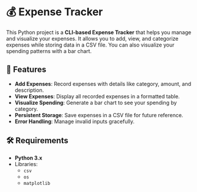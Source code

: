 # 💰 Expense Tracker

This Python project is a **CLI-based Expense Tracker** that helps you manage and visualize your expenses. It allows you to add, view, and categorize expenses while storing data in a CSV file. You can also visualize your spending patterns with a bar chart.

## 🚀 Features

- **Add Expenses**: Record expenses with details like category, amount, and description.
- **View Expenses**: Display all recorded expenses in a formatted table.
- **Visualize Spending**: Generate a bar chart to see your spending by category.
- **Persistent Storage**: Save expenses in a CSV file for future reference.
- **Error Handling**: Manage invalid inputs gracefully.

## 🛠 Requirements

- **Python 3.x**
- Libraries:
  - `csv`
  - `os`
  - `matplotlib`

